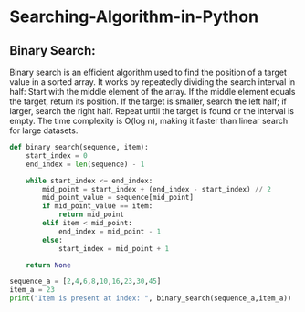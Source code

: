# Searching-Algorithm-in-Python

## Binary Search:
Binary search is an efficient algorithm used to find the position of a target value in a sorted array. It works by repeatedly dividing the search interval in half:
Start with the middle element of the array.
If the middle element equals the target, return its position.
If the target is smaller, search the left half; if larger, search the right half.
Repeat until the target is found or the interval is empty.
The time complexity is O(log n), making it faster than linear search for large datasets.

```python
def binary_search(sequence, item):
    start_index = 0
    end_index = len(sequence) - 1

    while start_index <= end_index:
        mid_point = start_index + (end_index - start_index) // 2
        mid_point_value = sequence[mid_point]
        if mid_point_value == item:
            return mid_point
        elif item < mid_point:
            end_index = mid_point - 1
        else:
            start_index = mid_point + 1

    return None

sequence_a = [2,4,6,8,10,16,23,30,45]
item_a = 23
print("Item is present at index: ", binary_search(sequence_a,item_a))
```
